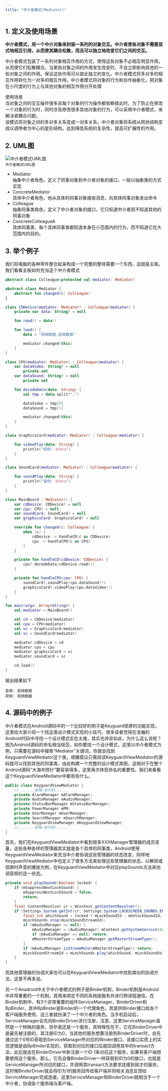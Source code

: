 ```yaml
---
title: "中介者模式(Mediator)"
---
```


## 1. 定义及使用场景

**中介者模式，用一个中介对象来封装一系列的对象交互。中介者使各对象不需要显式地相互引用，从而使其耦合松散，而且可以独立地改变它们之间的交互。**

中介者模式包装了一系列对象相互作用的方式，使得这些对象不必相互明显作用。从而使它们松散耦合。当某些对象之间的作用发生改变时，不会立即影响其他的一些对象之间的作用。保证这些作用可以彼此独立的变化。中介者模式将多对多的相互作用转化为一对多的相互作用。中介者模式将对象的行为和协作抽象化，把对象在小尺度的行为上与其他对象的相互作用分开处理

使用场景  
当对象之间的交互操作很多且每个对象的行为操作都依赖彼此时，为了防止在修改一个对象的行为时，同时涉及修改很多其他对象的行为，可以采用中介者模式，来解决紧耦合问题。  
该模式将对象之间的多对多关系变成一对多关系，中介者对象将系统从网状结构变成以调停者为中心的星形结构，达到降低系统的复杂性，提高可扩展性的作用。

## 2. UML图

![中介者模式UML图](/assets/images/design-pattern/mediator.png)  
<small>中介者模式UML图</small>

- Mediator  
  抽象中介者角色，定义了同事对象到中介者对象的接口，一般以抽象类的方式实现
- ConcreteMediator  
  具体中介者角色，他从具体的同事对象接收消息，向具体同事对象发出命令
- Colleague  
  抽象同事类角色，定义了中介者对象的接口，它只知道中介者而不知道其他的同事对象
- ConcreteColleagueA  
  具体同事类，每个具体同事类都知道本身在小范围内的行为，而不知道它在大范围内的目的。

## 3. 举个例子
我们将电脑的各种零件整合起来构成一个完整的整体需要一个东西，这就是主板。我们看看主板如何充当这个中介者模式

```kotlin
abstract class Colleague(protected val mediator: Mediator)

abstract class Mediator {
    abstract fun changed(c: Colleague)
}

class CDDevice(mediator: Mediator) : Colleague(mediator) {
    private var data: String? = null

    fun read() = data!!

    fun load() {
        data = "视频数据,音频数据"

        mediator.changed(this)
    }
}

class CPU(mediator: Mediator) : Colleague(mediator) {
    var dataVideo: String? = null
        private set
    var dataSound: String? = null
        private set

    fun decodeData(data: String) {
        val tmp = data.split(",")

        dataVideo = tmp[0]
        dataSound = tmp[1]

        mediator.changed(this)
    }
}

class GraphicsCard(mediator: Mediator) : Colleague(mediator) {

    fun videoPlay(data: String) {
        println("视频: $data")
    }
}

class SoundCard(mediator: Mediator) : Colleague(mediator) {

    fun soundPlay(data: String) {
        println("音频: $data")
    }
}

class MainBoard : Mediator() {
    var cdDevice: CDDevice? = null
    var cpu: CPU? = null
    var soundCard: SoundCard? = null
    var graphicsCard: GraphicsCard? = null

    override fun changed(c: Colleague) {
        when (c) {
            cdDevice -> handleCD(c as CDDevice)
            cpu -> handleCPU(c as CPU)
        }
    }

    private fun handleCD(cdDevice: CDDevice) {
        cpu?.decodeData(cdDevice.read())
    }

    private fun handleCPU(cpu: CPU) {
        soundCard?.soundPlay(cpu.dataSound!!)
        graphicsCard?.videoPlay(cpu.dataVideo!!)
    }
}

fun main(args: Array<String>) {
    val mediator = MainBoard()

    val cd = CDDevice(mediator)
    val cpu = CPU(mediator)
    val vc = GraphicsCard(mediator)
    val sc = SoundCard(mediator)

    mediator.cdDevice = cd
    mediator.cpu = cpu
    mediator.graphicsCard = vc
    mediator.soundCard = sc

    cd.load()
}
```

输出结果如下
```text
音频: 音频数据
视频: 视频数据
```

## 4. 源码中的例子

中介者模式在Android源码中的一个比较好的例子是Keyguard锁屏的功能实现，这里给大家介绍一个找这类设计模式实现的小技巧，很多读者觉得在浩瀚的Android代码中寻找一个设计模式实在太难，其实也并非如此，为什么这么说呢？因为Android源码的命名相当规范，如你要找一个设计模式，这里以中介者模式为例，只需要在源码中搜索“Mediator”关键词，你就会找到KeyguardViewMediator这个类，顺藤摸瓜只需阅读KeyguardViewMediator的源码就可以找到其他的同事类，由此构建一个完整的设计模式类图，这相对于在整个Android源码“大海中捞针”要容易得多，这里再次体现命名的重要性。我们来看看这个KeyguardViewMediator中都有些什么。

```java
public class KeyguardViewMediator {
    // ......省略—些代码......
    private AlarmManager mAlarmManager;
    private AudioManager mAudioManager;
    private StatusBarManager mStatusBarManager;
    private PowerManager mPM;
    private UserManager mUserManager;
    private SearchManager mSearchManager;
    private KeyguardViewManager mKeyguardViewManager;
    // ......省略—些代码......
}
```

首先，我们在KeyguardViewMediator中看到很多XXXManager管理器的成员变量，这些各种各样的管理器其实就是各个具体的同事类，Android使用KeyguardViewMediator来充当中介者协调这些管理器的状态改变，同样地KeyguardViewMediator中也定义了很多方法来处理这些管理器的状态，以解锁或锁屏时声音的播放为例，在KeyguardViewMediator中对应playSounds方法来协调音频的这一状态。

```java
private void playSounds(boolean locked) {
    if (mSuppressNextLockSound) {
        mSuppressNextLockSound = false;
        return;
    }
    final ContentResolver cr = mContext.getContentResolver();
    if (Settings.System.getInt(cr, Settings.System.LOCKSCREEN_SOUNDS_ENABLED, 1) == 1) {
        final int whichSound = locked ? mLockSoundId : mUnlockSoundId;
        mLockSounds.stop(mLockSoundStreamId);
        if (mAudioManager == null) {
            mAudioManager = (AudioManager) mContext.getSystemService(Context.AUDIO_SERVICE);
            if (mAudioManager == null) return;
            mMasterStreamType = mAudioManager.getMasterStreamType();
        }
        if (mAudioManager.isStreamMute(mMasterStreamType)) return;
        mLockSoundStreamId = mLockSounds.play(whichSound, mLockSoundVolume, mLockSoundVolume, 1/*priortiy*/, 0/*loop*/, 1.0f/*rate*/);
    }
}
```

而其他管理器的协调大家也可以在KeyguardViewMediator中找到类似的协调方法，这里不再多说。

另一个Anadroid中关于中介者模式的例子是Binder机制，Binder机制是Android中非常重要的一个机制，其用来绑定不同的系统级服务并进行跨进程通信。在Binder机制中，有3个非常重要的组件ServiceManager、BinderDriver和BpBinder，其中BpBinder是Binder的一个代理角色，其提供IBinder接口给各个客户端服务使用，这三者就扮演了一个中介者的角色。当手机启动后，ServiceManager会先向BinderDriver进行注册，注意，这里ServiceManager虽然是一个特殊的服务，但毕竟还是一个服务，其特殊性在于，它在BinderDriver中是最先被注册的，其注册ID为0，当其他的服务想要注册到BinderDriver时，会先通过这个0号ID获取到ServiceManager所对应的IBinder接口，该接口实质上的实现逻辑是由BpBinder实现的，获取到对应的接口后就回调用其中的transact方法，此后就会在BinderDriver中新注册一个ID 1来对应这个服务，如果有客户端想要使用这个服务，那么，它先会像BinderDriver一样获取到ID为0的接口，也就是ServiceManager所对应的接口，并调用其transact方法要求连接到刚才的服务，这时候BinderDriver就会将ID为1的服务回传给客户端并将相关消息反馈给ServiceManager完成连接。这里ServiceManager和BinderDriver就相当于一个中介者，协调各个服务端与客户端。